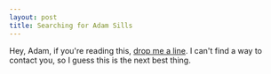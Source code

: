```yaml
---
layout: post
title: Searching for Adam Sills
---
```

Hey, Adam, if you're reading this, <a href="http://www.chrisfrazier.net/blog/contact.aspx">drop me a line</a>. I can't 
find a way to contact you, so I guess this is the next best thing.